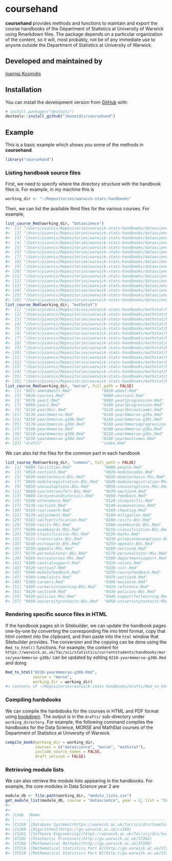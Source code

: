 
<!-- README.md is generated from README.Rmd. Please edit that file -->

# coursehand

**coursehand** provides methods and functions to maintain and export the
course handbooks of the Department of Statistics at University of
Warwick using Rmarkdown files. The package depends on a particular
organization of the content, so it will, most probably, not be of any
immediate use to anyone outside the Department of Statistics at
University of Warwick.

## Developed and maintained by

[Ioannis Kosmidis](http://ikosmdis.com)

## Installation

You can install the development version from
[GitHub](https://github.com/) with:

``` r
# install.packages("devtools")
devtools::install_github("ikosmidis/coursehand")
```

## Example

This is a basic example which shows you some of the methods in
**coursehand**.

``` r
library("coursehand")
```

### Listing handbook source files

First, we need to specify where the directory structure with the
handbook files is. For example, in my machine this is

``` r
working_dir <- "~/Repositories/warwick-stats-handbooks"
```

Then, we can list the available Rmd files for the various courses. For
example,

``` r
list_course_Rmd(working_dir, "datascience")
#>  [1] "/Users/yiannis/Repositories/warwick-stats-handbooks/datascience/Rmd/0011-amendments.Rmd"          
#>  [2] "/Users/yiannis/Repositories/warwick-stats-handbooks/datascience/Rmd/0020-about.Rmd"               
#>  [3] "/Users/yiannis/Repositories/warwick-stats-handbooks/datascience/Rmd/0030-courses.Rmd"             
#>  [4] "/Users/yiannis/Repositories/warwick-stats-handbooks/datascience/Rmd/0060-section2.Rmd"            
#>  [5] "/Users/yiannis/Repositories/warwick-stats-handbooks/datascience/Rmd/0070-year1.Rmd"               
#>  [6] "/Users/yiannis/Repositories/warwick-stats-handbooks/datascience/Rmd/0080-year1progression.Rmd"    
#>  [7] "/Users/yiannis/Repositories/warwick-stats-handbooks/datascience/Rmd/0090-year2.Rmd"               
#>  [8] "/Users/yiannis/Repositories/warwick-stats-handbooks/datascience/Rmd/0100-year2progression.Rmd"    
#>  [9] "/Users/yiannis/Repositories/warwick-stats-handbooks/datascience/Rmd/0110-year3bsc.Rmd"            
#> [10] "/Users/yiannis/Repositories/warwick-stats-handbooks/datascience/Rmd/0120-year3bscoutcomes.Rmd"    
#> [11] "/Users/yiannis/Repositories/warwick-stats-handbooks/datascience/Rmd/0130-year3MSci.Rmd"           
#> [12] "/Users/yiannis/Repositories/warwick-stats-handbooks/datascience/Rmd/0140-year3MSciprogression.Rmd"
#> [13] "/Users/yiannis/Repositories/warwick-stats-handbooks/datascience/Rmd/0150-year4MSci.Rmd"           
#> [14] "/Users/yiannis/Repositories/warwick-stats-handbooks/datascience/Rmd/0160-year4outcomes.Rmd"       
#> [15] "/Users/yiannis/Repositories/warwick-stats-handbooks/datascience/Rmd/drafts"                       
#> [16] "/Users/yiannis/Repositories/warwick-stats-handbooks/datascience/Rmd/index.Rmd"
list_course_Rmd(working_dir, "mathstat")
#>  [1] "/Users/yiannis/Repositories/warwick-stats-handbooks/mathstat/Rmd/0011-amendments.Rmd"               
#>  [2] "/Users/yiannis/Repositories/warwick-stats-handbooks/mathstat/Rmd/0020-about.Rmd"                    
#>  [3] "/Users/yiannis/Repositories/warwick-stats-handbooks/mathstat/Rmd/0030-courses.Rmd"                  
#>  [4] "/Users/yiannis/Repositories/warwick-stats-handbooks/mathstat/Rmd/0060-section2.Rmd"                 
#>  [5] "/Users/yiannis/Repositories/warwick-stats-handbooks/mathstat/Rmd/0070-year1.Rmd"                    
#>  [6] "/Users/yiannis/Repositories/warwick-stats-handbooks/mathstat/Rmd/0080-year1progression.Rmd"         
#>  [7] "/Users/yiannis/Repositories/warwick-stats-handbooks/mathstat/Rmd/0090-year2.Rmd"                    
#>  [8] "/Users/yiannis/Repositories/warwick-stats-handbooks/mathstat/Rmd/0100-year2progression.Rmd"         
#>  [9] "/Users/yiannis/Repositories/warwick-stats-handbooks/mathstat/Rmd/0110-year3bsc.Rmd"                 
#> [10] "/Users/yiannis/Repositories/warwick-stats-handbooks/mathstat/Rmd/0120-year3bscoutcomes.Rmd"         
#> [11] "/Users/yiannis/Repositories/warwick-stats-handbooks/mathstat/Rmd/0130-year3Mmathstat.Rmd"           
#> [12] "/Users/yiannis/Repositories/warwick-stats-handbooks/mathstat/Rmd/0140-year3Mmathstatprogression.Rmd"
#> [13] "/Users/yiannis/Repositories/warwick-stats-handbooks/mathstat/Rmd/0150-year4mmathstat.Rmd"           
#> [14] "/Users/yiannis/Repositories/warwick-stats-handbooks/mathstat/Rmd/0160-year4outcomes.Rmd"            
#> [15] "/Users/yiannis/Repositories/warwick-stats-handbooks/mathstat/Rmd/drafts"                            
#> [16] "/Users/yiannis/Repositories/warwick-stats-handbooks/mathstat/Rmd/index.Rmd"
list_course_Rmd(working_dir, "morse", full_path = FALSE)
#>  [1] "0011-amendments.Rmd"             "0020-about.Rmd"                 
#>  [3] "0030-courses.Rmd"                "0060-section2.Rmd"              
#>  [5] "0070-year1.Rmd"                  "0080-year1progression.Rmd"      
#>  [7] "0090-year2.Rmd"                  "0100-year2progression.Rmd"      
#>  [9] "0110-year3bsc.Rmd"               "0120-year3bscoutcomes.Rmd"      
#> [11] "0130-year3mmorse.Rmd"            "0140-year3mmorse-g30a.Rmd"      
#> [13] "0150-year3mmorse-g30b.Rmd"       "0160-year3mmorse-g30c.Rmd"      
#> [15] "0170-year3mmorse-g30d.Rmd"       "0180-year3mmorseprogression.Rmd"
#> [17] "0190-year4mmorse.Rmd"            "0200-year4mmorse-g30a.Rmd"      
#> [19] "0210-year4mmorse-g30b.Rmd"       "0220-year4mmorse-g30c.Rmd"      
#> [21] "0230-year4mmorse-g30d.Rmd"       "0240-year4outcomes.Rmd"         
#> [23] "drafts"                          "index.Rmd"
```

We can also list the files for the common part in each handbook

``` r
list_course_Rmd(working_dir, "common", full_path = FALSE)
#>  [1] "0000-facilities.Rmd"              "0000-people.Rmd"                 
#>  [3] "0010-section3.Rmd"                "0020-modulecodes.Rmd"            
#>  [5] "0030-modulechoice-BSc.Rmd"        "0030-modulechoice-MSc.Rmd"       
#>  [7] "0040-moduleregistration-BSc.Rmd"  "0040-moduleregistration-MSc.Rmd" 
#>  [9] "0050-unusualoptions-BSc.Rmd"      "0050-unusualoptions-MSc.Rmd"     
#> [11] "0060-coursetransfers-BSc.Rmd"     "0070-section4.Rmd"               
#> [13] "0080-lecturesandtutorials.Rmd"    "0090-feedback.Rmd"               
#> [15] "0100-attendance.Rmd"              "0120-studyskills.Rmd"            
#> [17] "0130-section5.Rmd"                "0140-examinations.Rmd"           
#> [19] "0150-coursework.Rmd"              "0160-cheating.Rmd"               
#> [21] "0170-adjustment.Rmd"              "0180-mitigation.Rmd"             
#> [23] "0181-selfcertification.Rmd"       "0190-resits-BSc.Rmd"             
#> [25] "0190-resits-MSc.Rmd"              "0200-examboards-BSc.Rmd"         
#> [27] "0200-examboards-MSc.Rmd"          "0210-classification-BSc.Rmd"     
#> [29] "0210-classification-MSc.Rmd"      "0220-marks.Rmd"                  
#> [31] "0221-transcripts-BSc.Rmd"         "0230-prizesandexemptions-BSc.Rmd"
#> [33] "0240-exitawards-BSc.Rmd"          "0250-appeals-BSc.Rmd"            
#> [35] "0250-appeals-MSc.Rmd"             "0260-section6.Rmd"               
#> [37] "0270-personaltutor-BSc.Rmd"       "0270-personaltutor-MSc.Rmd"      
#> [39] "0280-mscresources-MSc.Rmd"        "0290-departmentsupport.Rmd"      
#> [41] "0300-centralsupport.Rmd"          "0310-values.Rmd"                 
#> [43] "0320-section7.Rmd"                "0330-sslc.Rmd"                   
#> [45] "0340-modulefeedback.Rmd"          "0350-coursefeedback.Rmd"         
#> [47] "0360-complaints.Rmd"              "0370-section8.Rmd"               
#> [49] "0380-careers.Rmd"                 "0390-maximise.Rmd"               
#> [51] "0400-careersinteaching-BSc.Rmd"   "0410-reference.Rmd"              
#> [53] "0420-section9.Rmd"                "0430-policies-BSc.Rmd"           
#> [55] "0430-policies-MSc.Rmd"            "0440-supportforlearning.Rmd"     
#> [57] "0450-universitycontacts-BSc.Rmd"  "0450-universitycontacts-MSc.Rmd"
```

### Rendering specific source files in HTML

If the handbook pages sit in Sitebuilder, we can update the handbook
pages one-by-one by converting the corresponding file into html format,
copy that html content into the clipboard, and then paste into the
`html` window that Sitebuilder provides. The conversion and the copying
can be done using the `Rmd_to_html()` functions. For example, the
content for
`https://warwick.ac.uk/fac/sci/statistics/currentstudents/handbooks/morse/year4mmorse-g30b/`
can be updated by editing `0210-year4mmorse-g30b.Rmd` and doing

``` r
Rmd_to_html("0210-year4mmorse-g30b.Rmd",
            course = "morse",
            working_dir = working_dir)
#> contents of ~/Repositories/warwick-stats-handbooks/drafts/Rmd_to_html/0210-year4mmorse-g30b.html are in the clipboard!
```

### Compiling hanbdooks

We can compile the hanbdooks for the courses in HTML and PDF format
using [bookdown](https://bookdown.org). The output is in the `drafts/`
sub-directory under `working_directory`. For example, the following
command compiles the handbooks for the Data Science, MORSE and MathStat
courses of the Department of Statistics at University of Warwick.

``` r
compile_book(working_dir = working_dir,
             courses = c("datascience", "morse", "mathstat"),
             include_source_names = FALSE,
             draft_version = FALSE)
```

### Retrieving module lists

We can also retrieve the module lists appearing in the handbooks. For
example, the core modules in Data Science year 2 are

``` r
module_db <- file.path(working_dir, "module_lists.csv")
get_module_list(module_db, course = "datascience", year = 2, list = "Core", bsc = "Yes")
#> 
#> 
#> |Code  |Name                                                                             |CATS |Term |
#> |:-----|:--------------------------------------------------------------------------------|:----|:----|
#> |CS258 |[Database Systems](https://warwick.ac.uk/fac/sci/dcs/teaching/modules/cs258)     |15   |1    |
#> |CS260 |[Algorithms](https://go.warwick.ac.uk/cs260)                                     |15   |1    |
#> |CS261 |[Software Engineering](https://warwick.ac.uk/fac/sci/dcs/teaching/modules/cs261) |15   |2    |
#> |ST202 |[Stochastic Processes](http://go.warwick.ac.uk/ST202)                            |12   |2    |
#> |ST208 |[Mathematical Methods](http://go.warwick.ac.uk/ST208)                            |12   |1    |
#> |ST218 |[Mathematical Statistics Part A](http://go.warwick.ac.uk/ST218)                  |12   |1    |
#> |ST219 |[Mathematical Statistics Part B](http://go.warwick.ac.uk/ST219)                  |12   |2    |
```
